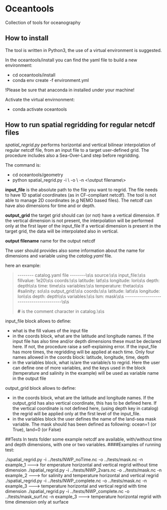 <h1>Oceantools</h1>

Collection of tools for oceanography

<h2>How to install</h2>

The tool is  written in Python3, the use of a virtual environment is suggested.


<p>In the oceantools/install you can find the yaml file to build a new environment:</p>
<ul>
<li>cd oceantools/install</li>
<li>conda env create -f environment.yml</li>
</ul>

!Please be sure that anaconda in installed under your machine!

<p>Activate the virtual envirnonment:</p>
<ul>
<li>conda activate oceantools</li>
</ul>


<h2>How to run spatial regridding for regular netcdf files</h2>
<em>spatial_regrid.py</em> performs horizontal and vertical bilinear interpolation of regular netcdf file, from an input file to a target user-defined grid. The procedure includes also a Sea-Over-Land step before regridding.

<p>The command is:</p>
<ul>
<li>cd oceantools/geometry</li>
<li>python spatial_regrid.py -i \<input_file\> -o \<output_grid\> -n <\output filename\> </li>
</ul>


<strong>input_file</strong> is the absolute path to the file you want to regrid. The file needs to have 1D spatial coordinates (as in CF-compliant netcdf). The tool is not able to manage 2D coordinates (e.g NEMO based files).
The netcdf can have also dimensions for time and or depth.

<strong>output_grid</strong> the target grid should can (or not) have a vertical dimension. If the vertical dimension is not present, the interpolation will be performed only at the first layer of the input_file
If a vertical dimension is present in the target grid, the data will be interpolated also in vertical.

<strong>output filename</strong> name for the output netcdf


The user should provides also some information about the name for dimensions and variable using the <em>catalog.yaml</em> file.

here an example:


> -------- catalog.yaml file --------\s\s
> source:\s\s
>  input_file:\s\s
>    fillvalue: 1e20\s\s
>    coords:\s\s
>      latitude: lat\s\s
>      longitude: lon\s\s
>      depth: depth\s\s
>      time: time\s\s
>    variables:\s\s
>      temperature: thetao\s\s
>      #salinity: so\s\s
>  output_grid:\s\s
>    coords:\s\s
>      latitude: lat\s\s
>      longitude: lon\s\s
>      depth: depth\s\s
>    variables:\s\s
>        lsm: mask\s\s
>----------------------------------------\s\s
>
> **#** is the comment character in catalog.\s\s
>



<p>input_file block allows to define:</p>
<ul>
<li> what is the fill values of the input file</li>
<li> in the coords block, what are the latitude and longitude names.
 If the input file has also time and/or depth dimensions these must be declared here. If not, the procedure raise a self-explaining error.
 If the  input_file has more times, the regridding will be applied at each time.
Only four names allowed in the coords block: latitude, longitude, time, depth</li>
<li> in the variables block, what is/are the variable/s to regrid. Here the user can define one of more variables, and the keys used in the block (temperature and salinity in the example) will be used as variable name in the output file
</ul>

<p>output_grid block allows to define:</p>
<ul>
<li>in the coords block, what are the latitude and longitude names. If the output_grid has also vertical coordinate, this has to be defined here.
 If the vertical coordinate is not defined here, (using depth key in catalog) the regrid will be applied only at the first level of the input_file.</li>
<li>in the variables block the user defines the name of the land-sea mask variable. The  mask should has been defined as following: ocean=1 (or True), land=0 (or False)</li>
</ul>

##Tests
In tests folder some example netcdf  are available, with/without time and depth dimensions, with one or two variables.
####Examples of running test:

./spatial_regrid.py  -i ../tests/NWP_noTime.nc -o ../tests/mask.nc -n example_1  ---> for emperature horizontal and vertical regrid without time dimension
./spatial_regrid.py  -i ../tests/NWP_2vars.nc -o ../tests/mask.nc -n example_2 ---> for salinity and temperature horizontal and vertical regrid
./spatial_regrid.py  -i ../tests/NWP_complete.nc -o ../tests/mask.nc -n example_3 ---> temperature horizontal and vertical regrid with time dimension
./spatial_regrid.py  -i ../tests/NWP_complete.nc -o ../tests/mask_surf.nc -n example_3 ---> temperature horizontal  regrid with time dimension only at surface
